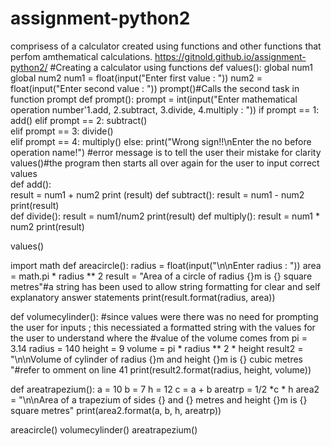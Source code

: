 # assignment-python2
comprisess of a calculator created using functions and other functions that perfom amthematical calculations.
https://gitnold.github.io/assignment-python2/
#Creating a calculator using functions
def values():
    global num1
    global num2
    num1 = float(input("Enter first value : "))
    num2 = float(input("Enter second value : "))
    prompt()#Calls the second task in function prompt
def prompt():
    prompt = int(input("Enter mathematical operation number'1.add, 2.subtract, 3.divide, 4.multiply : "))
    if prompt == 1:
        add()
    elif prompt == 2:
        subtract()  
    elif prompt == 3:
        divide()  
    elif prompt == 4:
        multiply() 
    else:
        print("Wrong sign!!\nEnter the no before operation name!") #error message is to tell the user their mistake for clarity
        values()#the program then starts all over again for the user to input correct values          
def add():        
        result = num1 + num2
        print (result)
def subtract():
    result = num1 - num2
    print(result)        
def divide():
    result = num1/num2
    print(result) 
def multiply():
    result = num1 * num2
    print(result)            

values()


import math
def areacircle():
    radius = float(input("\n\nEnter radius : "))
    area = math.pi * radius ** 2
    result = "Area of a circle of radius {}m is {} square metres"#a string has been used to allow string formatting for clear and self explanatory answer statements
    print(result.format(radius, area))


def volumecylinder():
    #since values were there was no need for prompting the user for inputs ; this necessiated a formatted string with the values for the user to understand where the 
    #value of the volume comes from
    pi = 3.14
    radius = 140 
    height = 9
    volume = pi * radius ** 2 * height
    result2 = "\n\nVolume of cylinder of radius {}m and height {}m is {} cubic metres "#refer to omment on line 41
    print(result2.format(radius, height, volume))

def areatrapezium():
    a = 10
    b = 7
    h = 12
    c = a + b
    areatrp = 1/2 *c * h
    area2 = "\n\nArea of a trapezium of sides {} and {} metres and height {}m is {} square metres"
    print(area2.format(a, b, h, areatrp))


areacircle()
volumecylinder()
areatrapezium()
